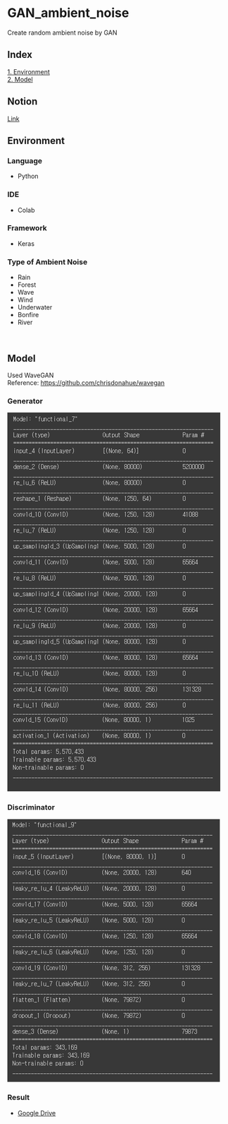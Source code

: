 # GAN_ambient_noise
Create random ambient noise by GAN
<br>

## Index
[1. Environment](#language)
<br>
[2. Model](#model)
<br>

## Notion

[Link](https://www.notion.so/bearhunter49/waveGAN-417aa6a394234b7bb3701071458ef97d)
<br>

## Environment

### Language
- Python

### IDE
- Colab

### Framework
- Keras

### Type of Ambient Noise
- Rain
- Forest
- Wave
- Wind
- Underwater
- Bonfire
- River
<br>

## Model
Used WaveGAN
<br> Reference: https://github.com/chrisdonahue/wavegan

### Generator
<img src='/img/generator.png'>

### Discriminator
<img src='/img/discriminator.png'>

### Result
- [Google Drive](https://drive.google.com/drive/folders/1kgXrwgvrUN76e30ITCdyyqiw5tm_XAkb?usp=sharing)
